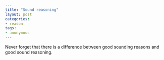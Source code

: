 ```yaml
---
title: "Sound reasoning"
layout: post
categories:
- reason
tags:
- anonymous
---
```


Never forget that there is a difference between good sounding reasons and good sound reasoning.
